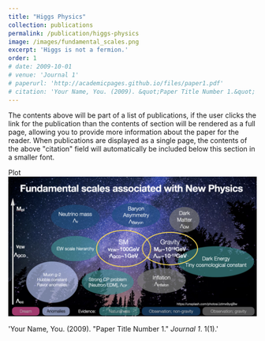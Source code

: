 ```yaml
---
title: "Higgs Physics"
collection: publications
permalink: /publication/higgs-physics
image: /images/fundamental_scales.png
excerpt: 'Higgs is not a fermion.'
order: 1
# date: 2009-10-01
# venue: 'Journal 1'
# paperurl: 'http://academicpages.github.io/files/paper1.pdf'
# citation: 'Your Name, You. (2009). &quot;Paper Title Number 1.&quot; <i>Journal 1</i>. 1(1).'
---
```


The contents above will be part of a list of publications, if the user clicks the link for the publication than the contents of section will be rendered as a full page, allowing you to provide more information about the paper for the reader. When publications are displayed as a single page, the contents of the above "citation" field will automatically be included below this section in a smaller font.

Plot
![Editing a markdown file for a talk](/images/fundamental_scales.png)


'Your Name, You. (2009). &quot;Paper Title Number 1.&quot; <i>Journal 1</i>. 1(1).'
